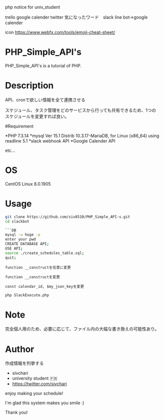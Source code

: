 php notice for univ_student

trello
google calender
twitter 気になったワード　slack
line bot->google calender

icon
https://www.webfx.com/tools/emoji-cheat-sheet/

# PHP_Simple_API's

PHP_Simple_API's is a tutorial of PHP.

# Description

API、cronで欲しい情報を全て連携させる

スケジュール、タスク管理をどのサービスから行っても共有できるため、1つのスケジュールを変更すれば良い。

#Requirement

*PHP 7.3.14
*mysql  Ver 15.1 Distrib 10.3.17-MariaDB, for Linux (x86_64) using readline 5.1
*slack webhook API
*Google Calender API

etc...

# OS

CentOS Linux 8.0.1905 

# Usage


```bash
git clone https://github.com/siv8510/PHP_Simple_API-s.git
cd slackbot

```DB
mysql -u hoge -p
enter your pwd
CREATE DATABASE API;
USE API;
source ./create_schedules_table.sql;
quit;
```

```Slack.php
function __constructを任意に変更
```

```QueryBuilder.php
function __constructを変更
```

```Google.php
const calendar_id, $my_json_keyを変更
```

```bash
php SlackExecute.php
```

# Note

完全個人用のため、必要に応じて、ファイル内の大幅な書き換えの可能性あり。

# Author

作成情報を列挙する

* sivchari
* university student 🇫🇷
* https://twitter.com/sivchari


enjoy making your schedule!

I'm glad this system makes you smile :)
 
Thank you!